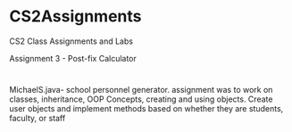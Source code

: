 # CS2Assignments
CS2 Class Assignments and Labs


Assignment 3 - Post-fix Calculator
#
#
#
MichaelS.java- school personnel generator. assignment was to work on classes, inheritance, OOP Concepts, creating and using objects. Create user objects and implement methods based on whether they are students, faculty, or staff 
